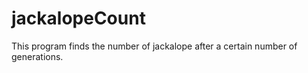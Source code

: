 # jackalopeCount

This program finds the number of jackalope after a certain number of generations.
